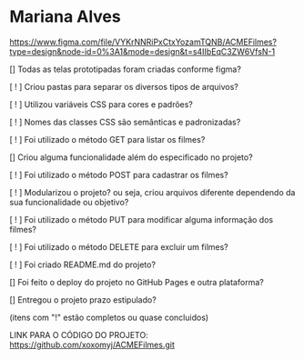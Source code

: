 # Mariana Alves

https://www.figma.com/file/VYKrNNRiPxCtxYozamTQNB/ACMEFilmes?type=design&node-id=0%3A1&mode=design&t=s4IIbEqC3ZW6VfsN-1

[] Todas as telas prototipadas foram criadas conforme figma?

[ ! ] Criou pastas para separar os diversos tipos de arquivos?

[ ! ] Utilizou variáveis CSS para cores e padrões?

[ ! ] Nomes das classes CSS são semânticas e padronizadas?

[ ! ] Foi utilizado o método GET para listar os filmes?

[] Criou alguma funcionalidade além do especificado no projeto?

[ ! ] Foi utilizado o método POST para cadastrar os filmes?

[ ! ] Modularizou o projeto? ou seja, criou arquivos diferente dependendo da sua funcionalidade ou objetivo?

[ ! ] Foi utilizado o método PUT para modificar alguma informação dos filmes?

[ ! ] Foi utilizado o método DELETE para excluir um filmes?

[ ! ] Foi criado README.md do projeto?

[]  Foi feito o deploy do projeto no GitHub Pages e outra plataforma?

[] Entregou o projeto prazo estipulado?

(itens com "!" estão completos ou quase concluidos)

LINK PARA O CÓDIGO DO PROJETO:
https://github.com/xoxomyj/ACMEFilmes.git
